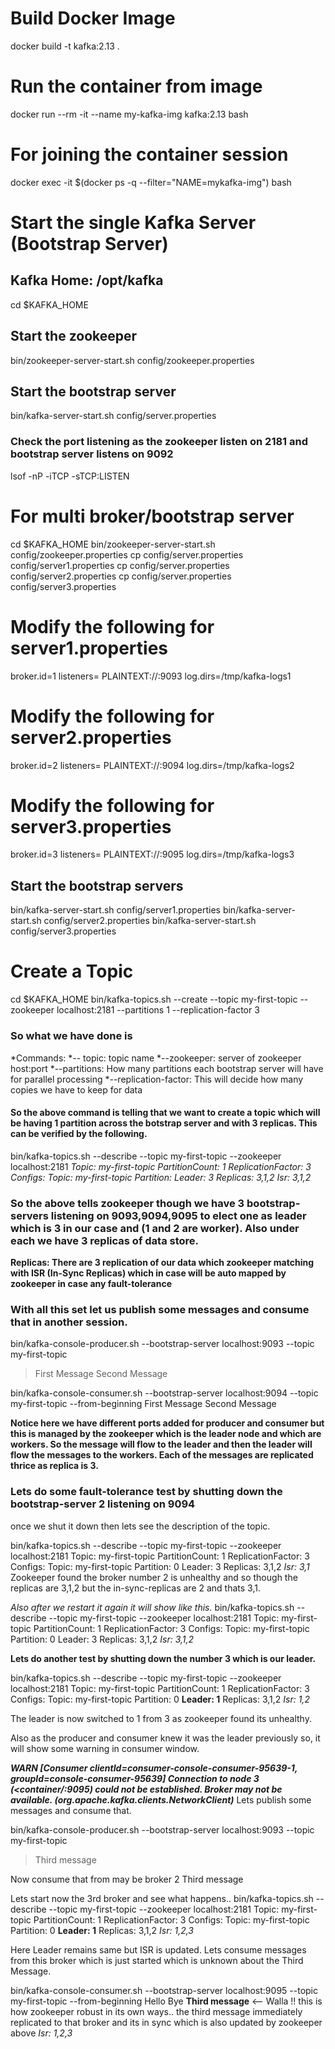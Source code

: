 # **Build Docker Image**
docker build -t kafka:2.13 .
# **Run the container from image**
docker run --rm -it --name my-kafka-img kafka:2.13 bash
# **For joining the container session**
docker exec -it $(docker ps -q --filter="NAME=mykafka-img") bash

# **Start the single Kafka Server (Bootstrap Server)**
## Kafka Home: /opt/kafka

cd $KAFKA_HOME
## Start the zookeeper
bin/zookeeper-server-start.sh config/zookeeper.properties
## Start the bootstrap server
bin/kafka-server-start.sh config/server.properties

### Check the port listening as the zookeeper listen on 2181 and bootstrap server listens on 9092
lsof -nP -iTCP -sTCP:LISTEN 



# **For multi broker/bootstrap server**
cd $KAFKA_HOME
bin/zookeeper-server-start.sh config/zookeeper.properties
cp config/server.properties config/server1.properties
cp config/server.properties config/server2.properties
cp config/server.properties config/server3.properties

# Modify the following for server1.properties
broker.id=1
listeners= PLAINTEXT://:9093
log.dirs=/tmp/kafka-logs1
# Modify the following for server2.properties
broker.id=2
listeners= PLAINTEXT://:9094
log.dirs=/tmp/kafka-logs2
# Modify the following for server3.properties
broker.id=3
listeners= PLAINTEXT://:9095
log.dirs=/tmp/kafka-logs3

## Start the bootstrap servers
bin/kafka-server-start.sh config/server1.properties
bin/kafka-server-start.sh config/server2.properties
bin/kafka-server-start.sh config/server3.properties

# **Create a Topic**
cd $KAFKA_HOME
bin/kafka-topics.sh --create --topic my-first-topic --zookeeper localhost:2181 --partitions 1 --replication-factor 3
### So what we have done is 
*Commands: 
    *-- topic: topic name
    *--zookeeper: server of zookeeper host:port
    *--partitions: How many partitions each bootstrap server will have for parallel processing
    *--replication-factor: This will decide how many copies we have to keep for data

#### So the above command is telling that we want to create a topic which will be having 1 partition across the botstrap server and with 3 replicas. This can be verified by the following.

bin/kafka-topics.sh --describe --topic my-first-topic --zookeeper localhost:2181
*Topic: my-first-topic   PartitionCount: 1       ReplicationFactor: 3    Configs: Topic: my-first-topic   Partition:     Leader: 3       Replicas: 3,1,2  Isr: 3,1,2*

### So the above tells zookeeper though we have 3 bootstrap-servers listening on 9093,9094,9095 to elect one as leader which is 3 in our case and (1 and 2 are worker). Also under each we have 3 replicas of data store.
**Replicas: There are 3 replication of our data which zookeeper matching with ISR (In-Sync Replicas) which in case will be auto mapped by zookeeper in case any fault-tolerance**

### With all this set let us publish some messages and consume that in another session.
bin/kafka-console-producer.sh --bootstrap-server localhost:9093 --topic my-first-topic
> First Message
> Second Message

bin/kafka-console-consumer.sh --bootstrap-server localhost:9094 --topic my-first-topic --from-beginning
First Message
Second Message

**Notice here we have different ports added for producer and consumer but this is managed by the zookeeper which is the leader node and which are workers. So the message will flow to the leader and then the leader will flow the messages to the workers. Each of the messages are replicated thrice as replica is 3.**

### Lets do some fault-tolerance test by shutting down the bootstrap-server 2 listening on 9094
once we shut it down then lets see the description of the topic.

bin/kafka-topics.sh --describe --topic my-first-topic --zookeeper localhost:2181
Topic: my-first-topic   PartitionCount: 1       ReplicationFactor: 3    Configs:
    Topic: my-first-topic   Partition: 0    Leader: 3       Replicas: 3,1,2  *Isr: 3,1*
Zookeeper found the broker number 2 is unhealthy and so though the replicas are 3,1,2 but the in-sync-replicas are 2 and thats 3,1. 

*Also after we restart it again it will show like this.*
bin/kafka-topics.sh --describe --topic my-first-topic --zookeeper localhost:2181
Topic: my-first-topic   PartitionCount: 1       ReplicationFactor: 3    Configs: 
        Topic: my-first-topic   Partition: 0    Leader: 3       Replicas: 3,1,2  *Isr: 3,1,2*

**Lets do another test by shutting down the number 3 which is our leader.**

bin/kafka-topics.sh --describe --topic my-first-topic --zookeeper localhost:2181
Topic: my-first-topic   PartitionCount: 1       ReplicationFactor: 3    Configs: 
        Topic: my-first-topic   Partition: 0    **Leader: 1**      Replicas: 3,1,2  *Isr: 1,2*

The leader is now switched to 1 from 3 as zookeeper found its unhealthy.

Also as the producer and consumer knew it was the leader previously so, it will show some warning in consumer window.

***WARN [Consumer clientId=consumer-console-consumer-95639-1, groupId=console-consumer-95639] Connection to node 3 (<container/<ip>:9095) could not be established. Broker may not be available. (org.apache.kafka.clients.NetworkClient)***
Lets publish some messages and consume that.

bin/kafka-console-producer.sh --bootstrap-server localhost:9093 --topic my-first-topic
> Third message

Now consume that from may be broker 2
Third message

Lets start now the 3rd broker and see what happens.. 
bin/kafka-topics.sh --describe --topic my-first-topic --zookeeper localhost:2181
Topic: my-first-topic   PartitionCount: 1       ReplicationFactor: 3    Configs: 
        Topic: my-first-topic   Partition: 0    **Leader: 1**       Replicas: 3,1,2    *Isr: 1,2,3*

Here Leader remains same but ISR is updated. Lets consume messages from this broker which is just started which is unknown about the Third Message.

bin/kafka-console-consumer.sh --bootstrap-server localhost:9095 --topic my-first-topic --from-beginning
Hello
Bye
**Third message** <-- Walla !! this is how zookeeper robust in its own ways.. the third message immediately replicated to that broker and its in sync which is also updated by zookeeper above *Isr: 1,2,3*





